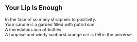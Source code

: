 Your Lip Is Enough
------------------
In the face of so many shrapnels to positivity.  
Your candle is a garden filled with putrid sun.  
A incredulous sun of bottles.  
A turqoise and windy sunburst orange car is fell in the universe.  
